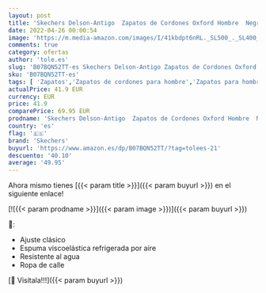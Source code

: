 ```yaml
---
layout: post
title: 'Skechers Delson-Antigo  Zapatos de Cordones Oxford Hombre  Negro  BLK Black Leather   41 EU'
date: 2022-04-26 00:00:54
image: 'https://m.media-amazon.com/images/I/41kbdpt6nRL._SL500_._SL400_.jpg'
comments: true
category: ofertas
author: 'tole.es'
slug: 'B07BQN52TT-es Skechers Delson-Antigo Zapatos de Cordones Oxford Hombre...'
sku: 'B07BQN52TT-es'
tags: [ 'Zapatos','Zapatos de cordones para hombre','Zapatos para hombre','Zapatos y complementos','skechers','zapatos','🇪🇸', ]
actualPrice: 41.9 EUR
currency: EUR
price: 41.9
comparePrice: 69.95 EUR
prodname: 'Skechers Delson-Antigo  Zapatos de Cordones Oxford Hombre  Negro  BLK Black Leather   41 EU'
country: 'es'
flag: '🇪🇸'
brand: 'Skechers'
buyurl: 'https://www.amazon.es/dp/B07BQN52TT/?tag=tolees-21'
descuento: '40.10'
average: '49.95'
---
```


Ahora mismo tienes [{{< param title >}}]({{< param buyurl >}}) en el siguiente enlace!

[![{{< param prodname >}}]({{< param image >}})]({{< param buyurl >}})

🔎:

- Ajuste clásico
- Espuma viscoelástica refrigerada por aire
- Resistente al agua
- Ropa de calle

[🛒 Visítala!!!]({{< param buyurl >}})
